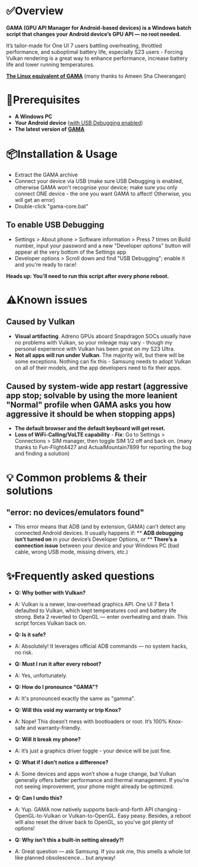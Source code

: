 # ✅Overview

**GAMA (GPU API Manager for Android-based devices) is a Windows batch script that changes your Android device’s GPU API — no root needed.**

It’s tailor-made for One UI 7 users battling overheating, throttled performance, and suboptimal battery life, especially S23 users - Forcing Vulkan rendering is a great way to enhance performance, increase battery life and lower running temperatures.

[**The Linux equivalent of GAMA**](https://github.com/Ameen-Sha-Cheerangan/s23-ultra-vulkan-linux-script) (many thanks to Ameen Sha Cheerangan)

# 🧩Prerequisites
* **A Windows PC**
* **Your Android device** ([with USB Debugging enabled](https://github.com/popovicialinc/gama/blob/main/README.md#to-enable-usb-debugging))
* **The latest version of** [**GAMA**](https://github.com/popovicialinc/gama/releases/latest)


# 📦Installation & Usage
* Extract the GAMA archive
* Connect your device via USB (make sure USB Debugging is enabled, otherwise GAMA won't recognise your device; make sure you only connect ONE device - the one you want GAMA to affect! Otherwise, you will get an error)
* Double-click "gama-core.bat"

## To enable USB Debugging
* Settings > About phone > Software information > Press 7 times on Build number, input your password and a new "Developer options" button will appear at the very bottom of the Settings app
* Developer options > Scroll down and find "USB Debugging"; enable it and you're ready to race!

**Heads up: You’ll need to run this script after every phone reboot.**

# ⚠️Known issues

## Caused by Vulkan
* **Visual artifacting**. Adreno GPUs aboard Snapdragon SOCs usually have no problems with Vulkan, so your mileage may vary - though my personal experience with Vulkan has been great on my S23 Ultra.
* **Not all apps will run under Vulkan**. The majority will, but there will be some exceptions. Nothing can fix this - Samsung needs to adopt Vulkan on all of their models, and the app developers need to fix their apps.

## Caused by system-wide app restart (aggressive app stop; solvable by using the more leanient "Normal" profile when GAMA asks you how aggressive it should be when stopping apps)
* **The default browser and the default keyboard will get reset.**
* **Loss of WiFi-Calling/VoLTE capability** - **Fix**: Go to Settings > Connections > SIM manager, then toggle SIM 1/2 off and back on. (many thanks to Fun-Flight4427 and ActualMountain7899 for reporting the bug and finding a solution)

# 💡 Common problems & their solutions
## "error: no devices/emulators found"
* This error means that ADB (and by extension, GAMA) can’t detect any connected Android devices. It usually happens if:
** **ADB debugging isn’t turned on** in your device’s Developer Options, or
** **There’s a connection issue** between your device and your Windows PC (bad cable, wrong USB mode, missing drivers, etc.)

# ✨Frequently asked questions
* **Q: Why bother with Vulkan?**
* A: Vulkan is a newer, low‑overhead graphics API. One UI 7 Beta 1 defaulted to Vulkan, which kept temperatures cool and battery life strong. Beta 2 reverted to OpenGL — enter overheating and drain. This script forces Vulkan back on.

* **Q: Is it safe?**
* A: Absolutely! It leverages official ADB commands — no system hacks, no risk.

* **Q: Must I run it after every reboot?**
* A: Yes, unfortunately.

* **Q: How do I pronounce "GAMA"?**
* A: It's pronounced exactly the same as "gamma".

* **Q: Will this void my warranty or trip Knox?**
* A: Nope! This doesn’t mess with bootloaders or root. It’s 100% Knox-safe and warranty-friendly.

* **Q: Will it break my phone?**
* A: It’s just a graphics driver toggle - your device will be just fine.

* **Q: What if I don’t notice a difference?**
* A: Some devices and apps won’t show a huge change, but Vulkan generally offers better performance and thermal management. If you’re not seeing improvement, your phone might already be optimized.

* **Q: Can I undo this?**
* A: Yup. GAMA now natively supports back-and-forth API changing - OpenGL-to-Vulkan or Vulkan-to-OpenGL. Easy peasy. Besides, a reboot wIll also reset the driver back to OpenGL, so you've got plenty of options!

* **Q: Why isn’t this a built-in setting already?!**
* A: Great question — ask Samsung. If you ask me, this smells a whole lot like planned obsolescence... but anyway!
